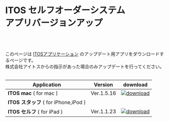 
# ITOS セルフオーダーシステム <br> アプリバージョンアップ

<p class="center">
<br><br><br>
このページは
<a href="http://www.it-ordersystem.jp/">ITOSアプリケーション</a>
のアップデート用アプリをダウンロードするページです。<br>
株式会社アイトスからの指示があった場合のみアップデートを行ってください。
<br><br>
</p>


| Application | Version | download |
|---|---|---|
| **ITOS mac** ( for mac )| Ver.1.5.16 | [![download](https://itordersystem.github.io/itos/download.png   "download")](https://itordersystem.github.io/itos/mac_jp/ver_1_5_16/ITOS.app.zip "mac") |
| **ITOS スタッフ** ( for iPhone,iPod ) |  | |
| **ITOS セルフ** ( for iPad ) | Ver.1.1.23 | [![download](https://itordersystem.github.io/itos/download.png   "download")](itms-services://?action=download-manifest&url=https://itordersystem.github.io/itos/self/ver_1_1_23/ITOS_SelfOrder_HD.plist "iPad用ITOSセルフ") |
